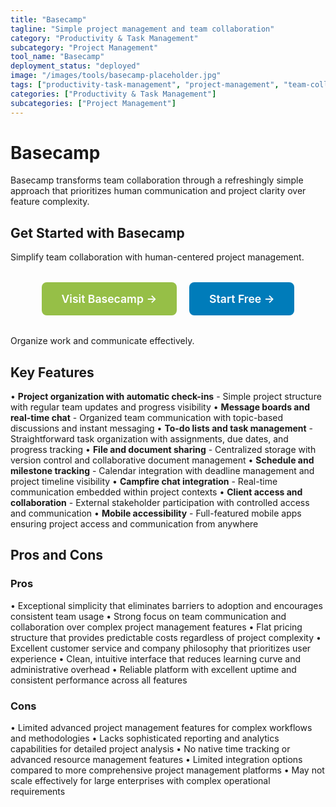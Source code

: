 ```yaml
---
title: "Basecamp"
tagline: "Simple project management and team collaboration"
category: "Productivity & Task Management"
subcategory: "Project Management"
tool_name: "Basecamp"
deployment_status: "deployed"
image: "/images/tools/basecamp-placeholder.jpg"
tags: ["productivity-task-management", "project-management", "team-collaboration", "simple-interface", "client-communication"]
categories: ["Productivity & Task Management"]
subcategories: ["Project Management"]
---
```


# Basecamp

Basecamp transforms team collaboration through a refreshingly simple approach that prioritizes human communication and project clarity over feature complexity.

## Get Started with Basecamp

Simplify team collaboration with human-centered project management. 

<div style="text-align: center; margin: 2rem 0;">
  <a href="https://basecamp.com" target="_blank" rel="noopener noreferrer" style="display: inline-block; background: #96BF47; color: white; padding: 1rem 2rem; text-decoration: none; border-radius: 8px; font-weight: 600; font-size: 1.1rem; margin-right: 1rem;">Visit Basecamp →</a>
  <a href="https://basecamp.com/signup" target="_blank" rel="noopener noreferrer" style="display: inline-block; background: #007cba; color: white; padding: 1rem 2rem; text-decoration: none; border-radius: 8px; font-weight: 600; font-size: 1.1rem;">Start Free →</a>
</div>

Organize work and communicate effectively.

## Key Features

• **Project organization with automatic check-ins** - Simple project structure with regular team updates and progress visibility
• **Message boards and real-time chat** - Organized team communication with topic-based discussions and instant messaging
• **To-do lists and task management** - Straightforward task organization with assignments, due dates, and progress tracking
• **File and document sharing** - Centralized storage with version control and collaborative document management
• **Schedule and milestone tracking** - Calendar integration with deadline management and project timeline visibility
• **Campfire chat integration** - Real-time communication embedded within project contexts
• **Client access and collaboration** - External stakeholder participation with controlled access and communication
• **Mobile accessibility** - Full-featured mobile apps ensuring project access and communication from anywhere

## Pros and Cons

### Pros
• Exceptional simplicity that eliminates barriers to adoption and encourages consistent team usage
• Strong focus on team communication and collaboration over complex project management features
• Flat pricing structure that provides predictable costs regardless of project complexity
• Excellent customer service and company philosophy that prioritizes user experience
• Clean, intuitive interface that reduces learning curve and administrative overhead
• Reliable platform with excellent uptime and consistent performance across all features

### Cons
• Limited advanced project management features for complex workflows and methodologies
• Lacks sophisticated reporting and analytics capabilities for detailed project analysis
• No native time tracking or advanced resource management features
• Limited integration options compared to more comprehensive project management platforms
• May not scale effectively for large enterprises with complex operational requirements